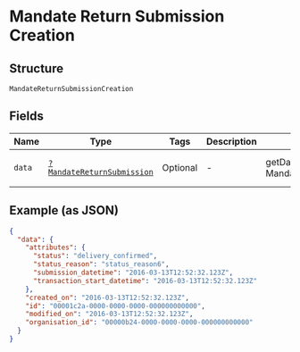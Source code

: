 
# Mandate Return Submission Creation

## Structure

`MandateReturnSubmissionCreation`

## Fields

| Name | Type | Tags | Description | Getter | Setter |
|  --- | --- | --- | --- | --- | --- |
| `data` | [`?MandateReturnSubmission`](../../doc/models/mandate-return-submission.md) | Optional | - | getData(): ?MandateReturnSubmission | setData(?MandateReturnSubmission data): void |

## Example (as JSON)

```json
{
  "data": {
    "attributes": {
      "status": "delivery_confirmed",
      "status_reason": "status_reason6",
      "submission_datetime": "2016-03-13T12:52:32.123Z",
      "transaction_start_datetime": "2016-03-13T12:52:32.123Z"
    },
    "created_on": "2016-03-13T12:52:32.123Z",
    "id": "00001c2a-0000-0000-0000-000000000000",
    "modified_on": "2016-03-13T12:52:32.123Z",
    "organisation_id": "00000b24-0000-0000-0000-000000000000"
  }
}
```


